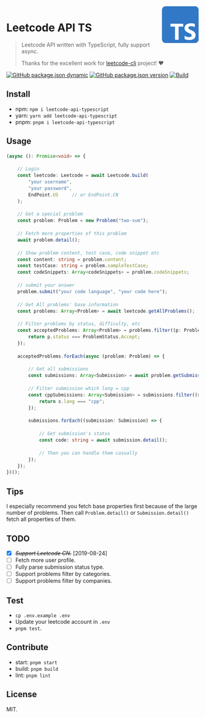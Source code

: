 <img align="right" width="96px" src="./assets/Typescript_logo_2020.svg.png">

# Leetcode API TS

> Leetcode API written with TypeScript, fully support async.
>
> Thanks for the excellent work for [leetcode-cli](https://github.com/skygragon/leetcode-cli) project! ❤️

[![GitHub package.json dynamic](https://img.shields.io/github/package-json/keywords/Dup4/Leetcode-API-TS)][leetcode-api-typescript]
[![GitHub package.json version](https://img.shields.io/github/package-json/v/Dup4/Leetcode-API-TS)][leetcode-api-typescript]
[![Build](https://github.com/Dup4/Leetcode-API-TS/actions/workflows/build.yml/badge.svg)](https://github.com/Dup4/Leetcode-API-TS/actions/workflows/build.yml)

## Install

* npm: `npm i leetcode-api-typescript`
* yarn: `yarn add leetcode-api-typescript`
* pnpm: `pnpm i leetcode-api-typescript`

## Usage

```typescript
(async (): Promise<void> => {

    // Login
    const leetcode: Leetcode = await Leetcode.build(
        "your username",
        "your password",
        EndPoint.US     // or EndPoint.CN
    );

    // Get a special problem
    const problem: Problem = new Problem("two-sum");

    // Fetch more properties of this problem
    await problem.detail();

    // Show problem content, test case, code snippet etc
    const content: string = problem.content;
    const testCase: string = problem.sampleTestCase;
    const codeSnippets: Array<codeSnippets> = problem.codeSnippets;

    // submit your answer
    problem.submit("your code language", "your code here");

    // Get All problems' base information
    const problems: Array<Problem> = await leetcode.getAllProblems();

    // Filter problems by status, difficulty, etc
    const acceptedProblems: Array<Problem> = problems.filter((p: Problem) => {
        return p.status === ProblemStatus.Accept;
    });

    acceptedProblems.forEach(async (problem: Problem) => {

        // Get all submissions
        const submissions: Array<Submission> = await problem.getSubmissions();

        // Filter submission which lang = cpp
        const cppSubmissions: Array<Submission> = submissions.filter((s: Submission) => {
            return s.lang === "cpp";
        });

        submissions.forEach((submission: Submission) => {

            // Get submission's status
            const code: string = await submission.detail();

            // Then you can handle them casually
        });
    });
})();
```

## Tips

I especially recommend you fetch base properties first because of the large number of problems. Then call `Problem.detail()` or `Submission.detail()` fetch all properties of them.

## TODO

* [X] ~~*Support Leetcode CN.*~~ [2019-08-24]
* [ ] Fetch more user profile.
* [ ] Fully parse submission status type.
* [ ] Support problems filter by categories.
* [ ] Support problems filter by companies.

## Test

* `cp .env.example .env`
* Update your leetcode account in `.env`
* `pnpm test`.

## Contribute

* start: `pnpm start`
* build: `pnpm build`
* lint: `pnpm lint`

## License

MIT.

[leetcode-api-typescript]: https://github.com/Dup4/Leetcode-API-TS
